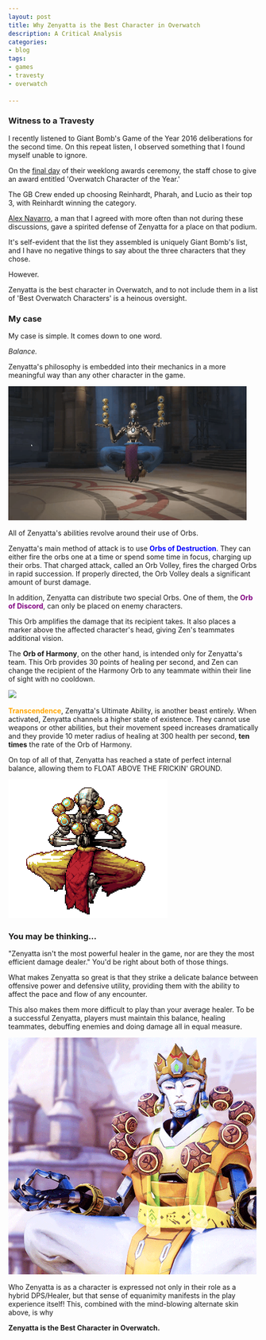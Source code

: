 ```yaml
---
layout: post
title: Why Zenyatta is the Best Character in Overwatch
description: A Critical Analysis
categories:
- blog
tags:
- games
- travesty
- overwatch

---
```

### Witness to a Travesty

I recently listened to Giant Bomb's Game of the Year 2016 deliberations for the second time. On this repeat listen, I observed something that I found myself unable to ignore.

On the [final day](https://www.giantbomb.com/articles/giant-bombs-2016-game-of-the-year-awards-day-five/1100-5525/) of their weeklong awards ceremony, the staff chose to give an award entitled 'Overwatch Character of the Year.'

The GB Crew ended up choosing Reinhardt, Pharah, and Lucio as their top 3, with Reinhardt winning the category.

[Alex Navarro](https://twitter.com/alex_navarro), a man that I agreed with more often than not during these discussions, gave a spirited defense of Zenyatta for a place on that podium.

It's self-evident that the list they assembled is uniquely Giant Bomb's list, and I have no negative things to say about the three characters that they chose.

However.

Zenyatta is the best character in Overwatch, and to not include them in a list of 'Best Overwatch Characters' is a heinous oversight.

### My case

My case is simple. It comes down to one word.

_Balance._

Zenyatta's philosophy is embedded into their mechanics in a more meaningful way than any other character in the game.

![](/uploads/giphy.gif)

All of Zenyatta's abilities revolve around their use of Orbs.

Zenyatta's main method of attack is to use <span style="color:blue">**Orbs of Destruction**</span>. They can either fire the orbs one at a time or spend some time in focus, charging up their orbs. That charged attack, called an Orb Volley, fires the charged Orbs in rapid succession. If properly directed, the Orb Volley deals a significant amount of burst damage.

In addition, Zenyatta can distribute two special Orbs. One of them, the <span style="color:purple">**Orb of Discord**</span>, can only be placed on enemy characters.

This Orb amplifies the damage that its recipient takes. It also places a marker above the affected character's head, giving Zen's teammates additional vision.

The <span style="color:C19D0D">**Orb of Harmony**</span>, on the other hand, is intended only for Zenyatta's team. This Orb provides 30 points of healing per second, and Zen can change the recipient of the Harmony Orb to any teammate within their line of sight with no cooldown.

![](/uploads/harmonyanddiscord.gif)

<span style="color:orange">**Transcendence**</span>, Zenyatta's Ultimate Ability, is another beast entirely. When activated, Zenyatta channels a higher state of existence. They cannot use weapons or other abilities, but their movement speed increases dramatically and they provide 10 meter radius of healing at 300 health per second, **ten times** the rate of the Orb of Harmony.

On top of all of that, Zenyatta has reached a state of perfect internal balance, allowing them to FLOAT ABOVE THE FRICKIN' GROUND.

![](/uploads/pixelart_floating.gif)

### You may be thinking...

"Zenyatta isn't the most powerful healer in the game, nor are they the most efficient damage dealer." You'd be right about both of those things.

What makes Zenyatta so great is that they strike a delicate balance between offensive power and defensive utility, providing them with the ability to affect the pace and flow of any encounter.

This also makes them more difficult to play than your average healer. To be a successful Zenyatta, players must maintain this balance, healing teammates, debuffing enemies and doing damage all in equal measure.

![](/uploads/satsang.gif)

Who Zenyatta is as a character is expressed not only in their role as a hybrid DPS/Healer, but that sense of equanimity manifests in the play experience itself! This, combined with the mind-blowing alternate skin above, is why

**Zenyatta is the Best Character in Overwatch.**